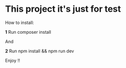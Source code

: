 <h1>This project it's just for test </h1>

<p>How to install:</p>

<p><strong>1</strong> Run composer install</p>

<p>And</p>

<p><strong>2</strong> Run npm install && npm run dev</p>



Enjoy !!
